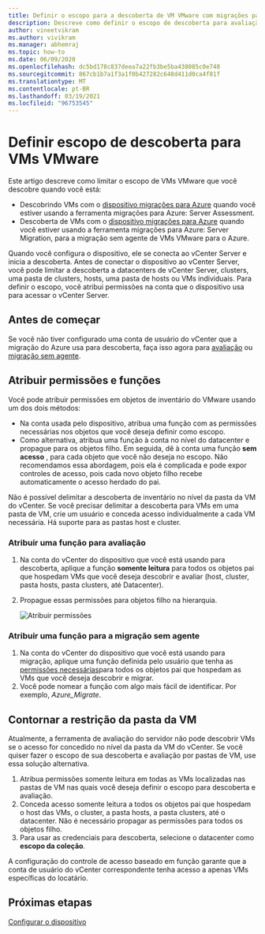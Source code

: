 ```yaml
---
title: Definir o escopo para a descoberta de VM VMware com migrações para Azure
description: Descreve como definir o escopo de descoberta para avaliação e migração de VM VMware com migrações para Azure.
author: vineetvikram
ms.author: vivikram
ms.manager: abhemraj
ms.topic: how-to
ms.date: 06/09/2020
ms.openlocfilehash: dc5bd178c837deea7a22fb3be5ba438085c0e748
ms.sourcegitcommit: 867cb1b7a1f3a1f0b427282c648d411d0ca4f81f
ms.translationtype: MT
ms.contentlocale: pt-BR
ms.lasthandoff: 03/19/2021
ms.locfileid: "96753545"
---
```

# <a name="set-discovery-scope-for-vmware-vms"></a>Definir escopo de descoberta para VMs VMware

Este artigo descreve como limitar o escopo de VMs VMware que você descobre quando você está:

- Descobrindo VMs com o [dispositivo migrações para Azure](migrate-appliance-architecture.md) quando você estiver usando a ferramenta migrações para Azure: Server Assessment.
- Descoberta de VMs com o [dispositivo migrações para Azure](migrate-appliance-architecture.md) quando você estiver usando a ferramenta migrações para Azure: Server Migration, para a migração sem agente de VMs VMware para o Azure.

Quando você configura o dispositivo, ele se conecta ao vCenter Server e inicia a descoberta. Antes de conectar o dispositivo ao vCenter Server, você pode limitar a descoberta a datacenters de vCenter Server, clusters, uma pasta de clusters, hosts, uma pasta de hosts ou VMs individuais. Para definir o escopo, você atribui permissões na conta que o dispositivo usa para acessar o vCenter Server.

## <a name="before-you-start"></a>Antes de começar

Se você não tiver configurado uma conta de usuário do vCenter que a migração do Azure usa para descoberta, faça isso agora para [avaliação](./tutorial-discover-vmware.md#prepare-vmware) ou [migração sem agente](./migrate-support-matrix-vmware-migration.md#agentless-migration).


## <a name="assign-permissions-and-roles"></a>Atribuir permissões e funções

Você pode atribuir permissões em objetos de inventário do VMware usando um dos dois métodos:

- Na conta usada pelo dispositivo, atribua uma função com as permissões necessárias nos objetos que você deseja definir como escopo.
- Como alternativa, atribua uma função à conta no nível do datacenter e propague para os objetos filho. Em seguida, dê à conta uma função **sem acesso** , para cada objeto que você não deseja no escopo. Não recomendamos essa abordagem, pois ela é complicada e pode expor controles de acesso, pois cada novo objeto filho recebe automaticamente o acesso herdado do pai.

Não é possível delimitar a descoberta de inventário no nível da pasta da VM do vCenter. Se você precisar delimitar a descoberta para VMs em uma pasta de VM, crie um usuário e conceda acesso individualmente a cada VM necessária. Há suporte para as pastas host e cluster.


### <a name="assign-a-role-for-assessment"></a>Atribuir uma função para avaliação

1. Na conta do vCenter do dispositivo que você está usando para descoberta, aplique a função **somente leitura** para todos os objetos pai que hospedam VMs que você deseja descobrir e avaliar (host, cluster, pasta hosts, pasta clusters, até Datacenter).
2. Propague essas permissões para objetos filho na hierarquia.

    ![Atribuir permissões](./media/tutorial-assess-vmware/assign-perms.png)

### <a name="assign-a-role-for-agentless-migration"></a>Atribuir uma função para a migração sem agente

1. Na conta do vCenter do dispositivo que você está usando para migração, aplique uma função definida pelo usuário que tenha as [permissões necessárias](migrate-support-matrix-vmware-migration.md#vmware-requirements-agentless)para todos os objetos pai que hospedam as VMs que você deseja descobrir e migrar.
2. Você pode nomear a função com algo mais fácil de identificar. Por exemplo, <em>Azure_Migrate</em>.

## <a name="work-around-vm-folder-restriction"></a>Contornar a restrição da pasta da VM

Atualmente, a ferramenta de avaliação do servidor não pode descobrir VMs se o acesso for concedido no nível da pasta da VM do vCenter. Se você quiser fazer o escopo de sua descoberta e avaliação por pastas de VM, use essa solução alternativa.

1. Atribua permissões somente leitura em todas as VMs localizadas nas pastas de VM nas quais você deseja definir o escopo para descoberta e avaliação.
2. Conceda acesso somente leitura a todos os objetos pai que hospedam o host das VMs, o cluster, a pasta hosts, a pasta clusters, até o datacenter. Não é necessário propagar as permissões para todos os objetos filho.
3. Para usar as credenciais para descoberta, selecione o datacenter como **escopo da coleção**.


A configuração do controle de acesso baseado em função garante que a conta de usuário do vCenter correspondente tenha acesso a apenas VMs específicas do locatário.


## <a name="next-steps"></a>Próximas etapas

[Configurar o dispositivo](how-to-set-up-appliance-vmware.md)